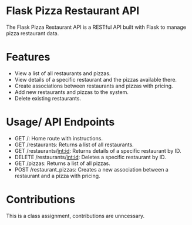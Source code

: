 # Flask Pizza Restaurant API
The Flask Pizza Restaurant API is a RESTful API built with Flask to manage pizza restaurant data.

# Features
- View a list of all restaurants and pizzas.
- View details of a specific restaurant and the pizzas available there.
- Create associations between restaurants and pizzas with pricing.
- Add new restaurants and pizzas to the system.
- Delete existing restaurants.

# Usage/ API Endpoints
- GET /: Home route with instructions.
- GET /restaurants: Returns a list of all restaurants.
- GET /restaurants/<int:id>: Returns details of a specific restaurant by ID.
- DELETE /restaurants/<int:id>: Deletes a specific restaurant by ID.
- GET /pizzas: Returns a list of all pizzas.
- POST /restaurant_pizzas: Creates a new association between a restaurant and a pizza with pricing.

# Contributions
This is a class assignment, contributions are unncessary.